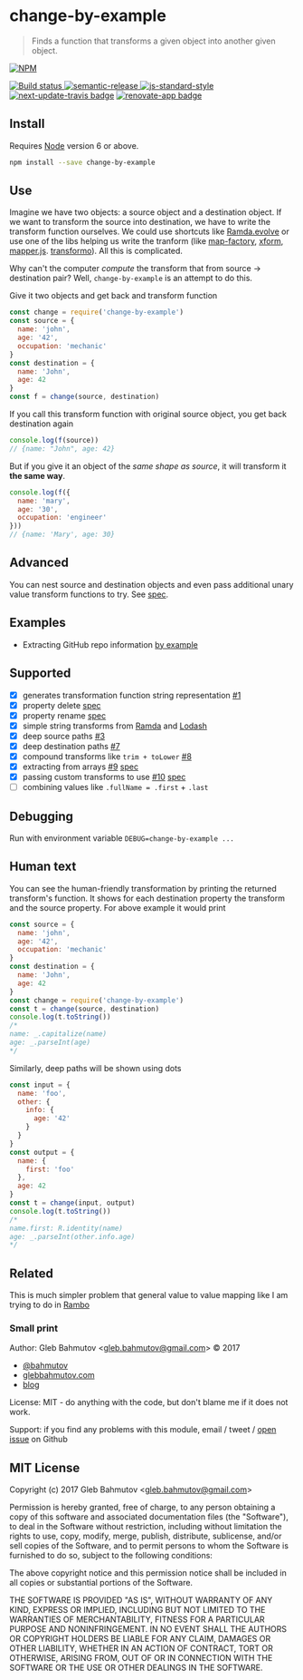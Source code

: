 # change-by-example

> Finds a function that transforms a given object into another given object.

[![NPM][npm-icon] ][npm-url]

[![Build status][ci-image] ][ci-url]
[![semantic-release][semantic-image] ][semantic-url]
[![js-standard-style][standard-image]][standard-url]
[![next-update-travis badge][nut-badge]][nut-readme]
[![renovate-app badge][renovate-badge]][renovate-app]

## Install

Requires [Node](https://nodejs.org/en/) version 6 or above.

```sh
npm install --save change-by-example
```

## Use

Imagine we have two objects: a source object and a destination object.
If we want to transform the source into destination, we have to write the
transform function ourselves. We could use shortcuts like
[Ramda.evolve](http://ramdajs.com/docs/#evolve) or use one of the libs helping
us write the tranform (like [map-factory](https://github.com/midknight41/map-factory),
[xform](https://github.com/dvdln/xform), [mapper.js](https://github.com/Jokero/mapper.js).
[transformo](https://github.com/lutowolk/transformo)). All this is complicated.

Why can't the computer *compute* the transform that from source -> destination
pair? Well, `change-by-example` is an attempt to do this.

Give it two objects and get back and transform function

```js
const change = require('change-by-example')
const source = {
  name: 'john',
  age: '42',
  occupation: 'mechanic'
}
const destination = {
  name: 'John',
  age: 42
}
const f = change(source, destination)
```

If you call this transform function with original source object, you get
back destination again

```js
console.log(f(source))
// {name: "John", age: 42}
```

But if you give it an object of the *same shape as source*, it will transform
it **the same way**.

```js
console.log(f({
  name: 'mary',
  age: '30',
  occupation: 'engineer'
}))
// {name: 'Mary', age: 30}
```

## Advanced

You can nest source and destination objects and even pass additional
unary value transform functions to try. See [spec](src/custom-transforms-spec.js).

## Examples

* Extracting GitHub repo information [by example](examples/github.js)

## Supported

* [x] generates transformation function string representation [#1][1]
* [x] property delete [spec](src/property-delete-spec.js)
* [x] property rename [spec](src/property-rename-spec.js)
* [x] simple string transforms from [Ramda](http://ramdajs.com/docs/)
  and [Lodash](https://lodash.com/docs/)
* [x] deep source paths [#3][3]
* [x] deep destination paths [#7][7]
* [x] compound transforms like `trim + toLower` [#8][8]
* [x] extracting from arrays [#9][9] [spec](src/array-spec.js)
* [x] passing custom transforms to use [#10][10] [spec](src/custom-transforms-spec.js)
* [ ] combining values like `.fullName = .first` + `.last`

[1]: https://github.com/bahmutov/change-by-example/issues/1
[3]: https://github.com/bahmutov/change-by-example/issues/3
[7]: https://github.com/bahmutov/change-by-example/issues/7
[8]: https://github.com/bahmutov/change-by-example/issues/8
[9]: https://github.com/bahmutov/change-by-example/issues/9
[10]: https://github.com/bahmutov/change-by-example/issues/10

## Debugging

Run with environment variable `DEBUG=change-by-example ...`

## Human text

You can see the human-friendly transformation by printing the
returned transform's function. It shows for each destination property
the transform and the source property. For above example it would print

```js
const source = {
  name: 'john',
  age: '42',
  occupation: 'mechanic'
}
const destination = {
  name: 'John',
  age: 42
}
const change = require('change-by-example')
const t = change(source, destination)
console.log(t.toString())
/*
name: _.capitalize(name)
age: _.parseInt(age)
*/
```

Similarly, deep paths will be shown using dots

```js
const input = {
  name: 'foo',
  other: {
    info: {
      age: '42'
    }
  }
}
const output = {
  name: {
    first: 'foo'
  },
  age: 42
}
const t = change(input, output)
console.log(t.toString())
/*
name.first: R.identity(name)
age: _.parseInt(other.info.age)
*/
```

## Related

This is much simpler problem that general value to value mapping like I
am trying to do in [Rambo](https://github.com/bahmutov/rambo)

### Small print

Author: Gleb Bahmutov &lt;gleb.bahmutov@gmail.com&gt; &copy; 2017

* [@bahmutov](https://twitter.com/bahmutov)
* [glebbahmutov.com](https://glebbahmutov.com)
* [blog](https://glebbahmutov.com/blog)

License: MIT - do anything with the code, but don't blame me if it does not work.

Support: if you find any problems with this module, email / tweet /
[open issue](https://github.com/bahmutov/change-by-example/issues) on Github

## MIT License

Copyright (c) 2017 Gleb Bahmutov &lt;gleb.bahmutov@gmail.com&gt;

Permission is hereby granted, free of charge, to any person
obtaining a copy of this software and associated documentation
files (the "Software"), to deal in the Software without
restriction, including without limitation the rights to use,
copy, modify, merge, publish, distribute, sublicense, and/or sell
copies of the Software, and to permit persons to whom the
Software is furnished to do so, subject to the following
conditions:

The above copyright notice and this permission notice shall be
included in all copies or substantial portions of the Software.

THE SOFTWARE IS PROVIDED "AS IS", WITHOUT WARRANTY OF ANY KIND,
EXPRESS OR IMPLIED, INCLUDING BUT NOT LIMITED TO THE WARRANTIES
OF MERCHANTABILITY, FITNESS FOR A PARTICULAR PURPOSE AND
NONINFRINGEMENT. IN NO EVENT SHALL THE AUTHORS OR COPYRIGHT
HOLDERS BE LIABLE FOR ANY CLAIM, DAMAGES OR OTHER LIABILITY,
WHETHER IN AN ACTION OF CONTRACT, TORT OR OTHERWISE, ARISING
FROM, OUT OF OR IN CONNECTION WITH THE SOFTWARE OR THE USE OR
OTHER DEALINGS IN THE SOFTWARE.

[npm-icon]: https://nodei.co/npm/change-by-example.svg?downloads=true
[npm-url]: https://npmjs.org/package/change-by-example
[ci-image]: https://travis-ci.org/bahmutov/change-by-example.svg?branch=master
[ci-url]: https://travis-ci.org/bahmutov/change-by-example
[semantic-image]: https://img.shields.io/badge/%20%20%F0%9F%93%A6%F0%9F%9A%80-semantic--release-e10079.svg
[semantic-url]: https://github.com/semantic-release/semantic-release
[standard-image]: https://img.shields.io/badge/code%20style-standard-brightgreen.svg
[standard-url]: http://standardjs.com/
[nut-badge]: https://img.shields.io/badge/next--update--travis-%E2%9C%94%EF%B8%8F-green.svg
[nut-readme]: https://github.com/bahmutov/next-update-travis#readme
[renovate-badge]: https://img.shields.io/badge/renovate-app-blue.svg
[renovate-app]: https://renovateapp.com/
